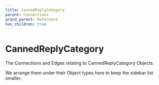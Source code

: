 ```yaml
---
title: CannedReplyCategory
parent: Connections
grand_parent: Reference
has_children: true
---
```


# CannedReplyCategory

The Connections and Edges relating to CannedReplyCategory Objects.

We arrange them under their Object types here to keep the sidebar list smaller.

